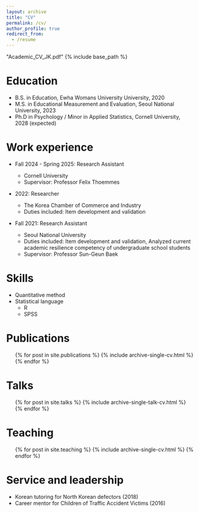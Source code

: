 ```yaml
---
layout: archive
title: "CV"
permalink: /cv/
author_profile: true
redirect_from:
  - /resume
---
```

"Academic_CV_JK.pdf"
{% include base_path %}

Education
======
* B.S. in Education, Ewha Womans University University, 2020
* M.S. in Educational Measurement and Evaluation, Seoul National University, 2023
* Ph.D in Psychology / Minor in Applied Statistics, Cornell University, 2028 (expected)

Work experience
======
* Fall 2024 - Spring 2025: Research Assistant
  * Cornell University
  * Supervisor: Professor Felix Thoemmes

* 2022: Researcher
  * The Korea Chamber of Commerce and Industry
  * Duties included: Item development and validation
    
* Fall 2021: Research Assistant
  * Seoul National University
  * Duties included: Item development and validation, Analyzed current academic resilience competency of undergraduate school students
  * Supervisor: Professor Sun-Geun Baek
 
  
Skills
======
* Quantitative method
* Statistical language
  * R
  * SPSS

Publications
======
  <ul>{% for post in site.publications %}
    {% include archive-single-cv.html %}
  {% endfor %}</ul>
  
Talks
======
  <ul>{% for post in site.talks %}
    {% include archive-single-talk-cv.html %}
  {% endfor %}</ul>
  
Teaching
======
  <ul>{% for post in site.teaching %}
    {% include archive-single-cv.html %}
  {% endfor %}</ul>
  
Service and leadership
======
* Korean tutoring for North Korean defectors (2018)
* Career mentor for Children of Traffic Accident Victims (2016)
